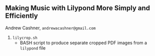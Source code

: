 Making Music with Lilypond More Simply and Efficiently
--------------------------------------------------------

Andrew Cashner, `andrewacashner@gmail.com`

  1. `lilycrop.sh`
      - BASH script to produce separate cropped PDF images from a `lilypond` file
